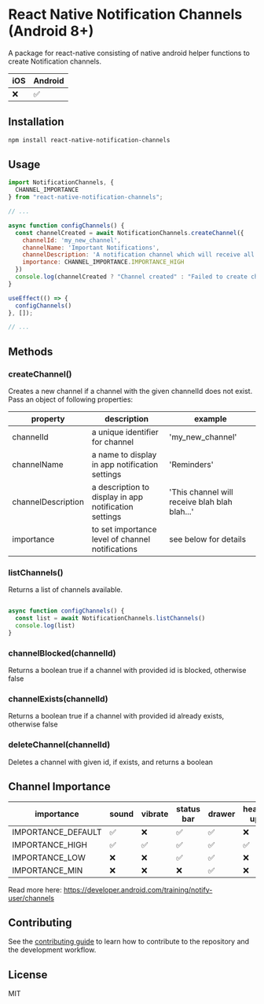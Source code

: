 # React Native Notification Channels (Android 8+)

A package for react-native consisting of native android helper functions to create Notification channels.

iOS  | Android
------------- | -------------
❌ | ✅

## Installation

```sh
npm install react-native-notification-channels
```

## Usage

```js
import NotificationChannels, { 
  CHANNEL_IMPORTANCE 
} from "react-native-notification-channels";

// ...

async function configChannels() {
  const channelCreated = await NotificationChannels.createChannel({
    channelId: 'my_new_channel',
    channelName: 'Important Notifications',
    channelDescription: 'A notification channel which will receive all the important notifications from this app',
    importance: CHANNEL_IMPORTANCE.IMPORTANCE_HIGH
  })
  console.log(channelCreated ? "Channel created" : "Failed to create channel")
}

useEffect(() => {
  configChannels()
}, []);

// ...

```

## Methods

### createChannel()

Creates a new channel if a channel with the given channelId does not exist.
Pass an object of following properties:

| property  | description | example
| ------------- | ------------- | ------------- |
| channelId  | a unique identifier for channel  | 'my_new_channel'  |
| channelName  | a name to display in app notification settings  | 'Reminders' |
| channelDescription  | a description to display in app notification settings  | 'This channel will receive blah blah blah...' |
| importance  | to set importance level of channel notifications  | see below for details |

### listChannels()

Returns a list of channels available.

```js

async function configChannels() {
  const list = await NotificationChannels.listChannels()
  console.log(list)
}

```

### channelBlocked(channelId)

Returns a boolean true if a channel with provided id is blocked, otherwise false

### channelExists(channelId)

Returns a boolean true if a channel with provided id already exists, otherwise false

### deleteChannel(channelId)

Deletes a channel with given id, if exists, and returns a boolean

## Channel Importance

| importance  | sound | vibrate | status bar | drawer | heads up |
| ------------- | ------------- | ------------- | ------------- | ------------- | ------------- |
| IMPORTANCE_DEFAULT | ✅  | ❌  | ✅ | ✅ | ❌ |
| IMPORTANCE_HIGH | ✅  | ✅  | ✅ | ✅ | ✅ |
| IMPORTANCE_LOW | ❌  | ❌  | ✅ | ✅ | ❌ |
| IMPORTANCE_MIN | ❌  | ❌  | ❌ | ✅ | ❌ |

Read more here: https://developer.android.com/training/notify-user/channels

## Contributing

See the [contributing guide](CONTRIBUTING.md) to learn how to contribute to the repository and the development workflow.

## License

MIT
